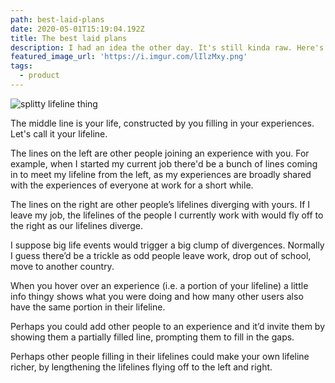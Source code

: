 ```yaml
---
path: best-laid-plans
date: 2020-05-01T15:19:04.192Z
title: The best laid plans
description: I had an idea the other day. It's still kinda raw. Here's some musings.
featured_image_url: 'https://i.imgur.com/lIlzMxy.png'
tags:
  - product
---
```

![splitty lifeline thing](https://i.imgur.com/lIlzMxy.png)

The middle line is your life, constructed by you filling in your experiences. Let's call it your lifeline.

The lines on the left are other people joining an experience with you. For example, when I started my current job there'd be a bunch of lines coming in to meet my lifeline from the left, as my experiences are broadly shared with the experiences of everyone at work for a short while.

The lines on the right are other people’s lifelines diverging with yours. If I leave my job, the lifelines of the people I currently work with would fly off to the right as our lifelines diverge. 

I suppose big life events would trigger a big clump of divergences. Normally I guess there’d be a trickle as odd people leave work, drop out of school, move to another country.

When you hover over an experience (i.e. a portion of your lifeline) a little info thingy shows what you were doing and how many other users also have the same portion in their lifeline. 

Perhaps you could add other people to an experience and it’d invite them by showing them a partially filled line, prompting them to fill in the gaps.

Perhaps other people filling in their lifelines could make your own lifeline richer, by lengthening the lifelines flying off to the left and right.
